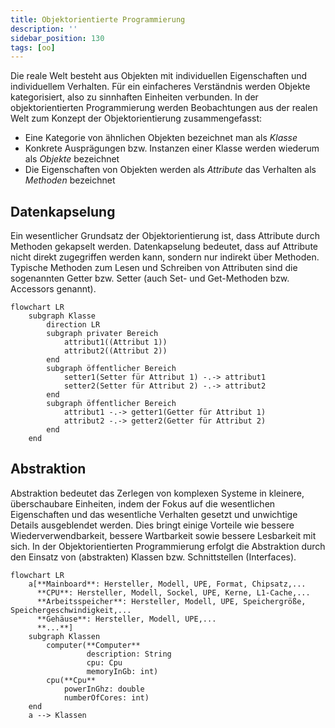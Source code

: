 ```yaml
---
title: Objektorientierte Programmierung
description: ''
sidebar_position: 130
tags: [oo]
---
```


Die reale Welt besteht aus Objekten mit individuellen Eigenschaften und
individuellem Verhalten. Für ein einfacheres Verständnis werden Objekte
kategorisiert, also zu sinnhaften Einheiten verbunden. In der objektorientierten
Programmierung werden Beobachtungen aus der realen Welt zum Konzept der
Objektorientierung zusammengefasst:

- Eine Kategorie von ähnlichen Objekten bezeichnet man als _Klasse_
- Konkrete Ausprägungen bzw. Instanzen einer Klasse werden wiederum als
  _Objekte_ bezeichnet
- Die Eigenschaften von Objekten werden als _Attribute_ das Verhalten als
  _Methoden_ bezeichnet

## Datenkapselung

Ein wesentlicher Grundsatz der Objektorientierung ist, dass Attribute durch
Methoden gekapselt werden. Datenkapselung bedeutet, dass auf Attribute nicht
direkt zugegriffen werden kann, sondern nur indirekt über Methoden. Typische
Methoden zum Lesen und Schreiben von Attributen sind die sogenannten Getter bzw.
Setter (auch Set- und Get-Methoden bzw. Accessors genannt).

```mermaid
flowchart LR
    subgraph Klasse
        direction LR
        subgraph privater Bereich
            attribut1((Attribut 1))
            attribut2((Attribut 2))
        end
        subgraph öffentlicher Bereich
            setter1(Setter für Attribut 1) -.-> attribut1
            setter2(Setter für Attribut 2) -.-> attribut2
        end
        subgraph öffentlicher Bereich
            attribut1 -.-> getter1(Getter für Attribut 1)
            attribut2 -.-> getter2(Getter für Attribut 2)
        end
    end
```

## Abstraktion

Abstraktion bedeutet das Zerlegen von komplexen Systeme in kleinere,
überschaubare Einheiten, indem der Fokus auf die wesentlichen Eigenschaften und
das wesentliche Verhalten gesetzt und unwichtige Details ausgeblendet werden.
Dies bringt einige Vorteile wie bessere Wiederverwendbarkeit, bessere
Wartbarkeit sowie bessere Lesbarkeit mit sich. In der Objektorientierten
Programmierung erfolgt die Abstraktion durch den Einsatz von (abstrakten)
Klassen bzw. Schnittstellen (Interfaces).

```mermaid
flowchart LR
    a[**Mainboard**: Hersteller, Modell, UPE, Format, Chipsatz,...
      **CPU**: Hersteller, Modell, Sockel, UPE, Kerne, L1-Cache,...
      **Arbeitsspeicher**: Hersteller, Modell, UPE, Speichergröße, Speichergeschwindigkeit,...
      **Gehäuse**: Hersteller, Modell, UPE,...
      **...**]
    subgraph Klassen
        computer(**Computer**
                 description: String
                 cpu: Cpu
                 memoryInGb: int)
        cpu(**Cpu**
            powerInGhz: double
            numberOfCores: int)
    end
    a --> Klassen
```
